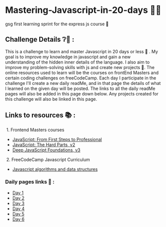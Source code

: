 # Mastering-Javascript-in-20-days 👩‍🏫
gsg first learning sprint for the express js course 🏃

## Challenge Details ❔🧐 :
This is a challenge to learn and master Javascript in 20 days or less 🌝 . My goal is to improve my knowledge in javascript and gain a new understanding of the hidden inner details of the language. I also aim to improve my problem-solving skills with js and create new projects 🙌. The online resources used to learn will be the courses on frontEnd Masters and certain coding challenges on freeCodeCamp. Each day I participate in the challenge I'll create a new daily readMe,  and in that page the details of what I learned on the given day will be posted. The links to all the daily readMe pages will also be added in this page down below. Any projects created for this challenge will also be linked in this page.

## Links to resources 📚 :
&nbsp;1. Frontend Masters courses 
- [JavaScript: From First Steps to Professional](https://frontendmasters.com/courses/javascript-first-steps)
- [JavaScript: The Hard Parts, v2](https://frontendmasters.com/courses/javascript-hard-parts-v2/)
- [Deep JavaScript Foundations, v3](https://frontendmasters.com/courses/deep-javascript-v3/)

&nbsp;2. FreeCodeCamp Javascript Curriculum
- [Javascript algorithms and data structures ](https://www.freecodecamp.org/learn/javascript-algorithms-and-data-structures/#basic-javascript)

### Daily pages links 🌅 : 

- [Day 1](https://github.com/Isracoder/Mastering-Javascript-in-20-days/blob/main/day1.md)  
- [Day 2](https://github.com/Isracoder/Mastering-Javascript-in-20-days/blob/main/day2.md)
- [Day 3](https://github.com/Isracoder/Mastering-Javascript-in-20-days/blob/main/day3.md)
- [Day 4](https://github.com/Isracoder/Mastering-Javascript-in-20-days/blob/main/day4.md)
- [Day 5](https://github.com/Isracoder/Mastering-Javascript-in-20-days/blob/main/day5.md)
- [Day 6](https://github.com/Isracoder/Mastering-Javascript-in-20-days/blob/main/day6.md)
